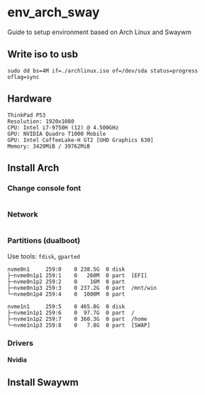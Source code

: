 # env_arch_sway
Guide to setup environment based on Arch Linux and Swaywm 

## Write iso to usb
```
sudo dd bs=4M if=./archlinux.iso of=/dev/sda status=progress oflag=sync
```

## Hardware
```
ThinkPad P53
Resolution: 1920x1080
CPU: Intel i7-9750H (12) @ 4.500GHz
GPU: NVIDIA Quadro T1000 Mobile
GPU: Intel CoffeeLake-H GT2 [UHD Graphics 630]
Memory: 3420MiB / 39762MiB
```

## Install Arch
### Change console font
```
```
### Network
```
```

### Partitions (dualboot)
Use tools: `fdisk`, `gparted`
```
nvme0n1     259:0    0 238.5G  0 disk 
├─nvme0n1p1 259:1    0   260M  0 part  [EFI]
├─nvme0n1p2 259:2    0    16M  0 part 
├─nvme0n1p3 259:3    0 237.2G  0 part  /mnt/win
└─nvme0n1p4 259:4    0  1000M  0 part 

nvme1n1     259:5    0 465.8G  0 disk 
├─nvme1n1p1 259:6    0  97.7G  0 part  /
├─nvme1n1p2 259:7    0 360.3G  0 part  /home
└─nvme1n1p3 259:8    0   7.8G  0 part  [SWAP]
```


### Drivers
#### Nvidia

## Install Swaywm
